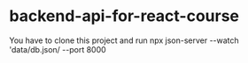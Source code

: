 # backend-api-for-react-course


You have to clone this project and run npx json-server --watch 'data/db.json/ --port 8000
